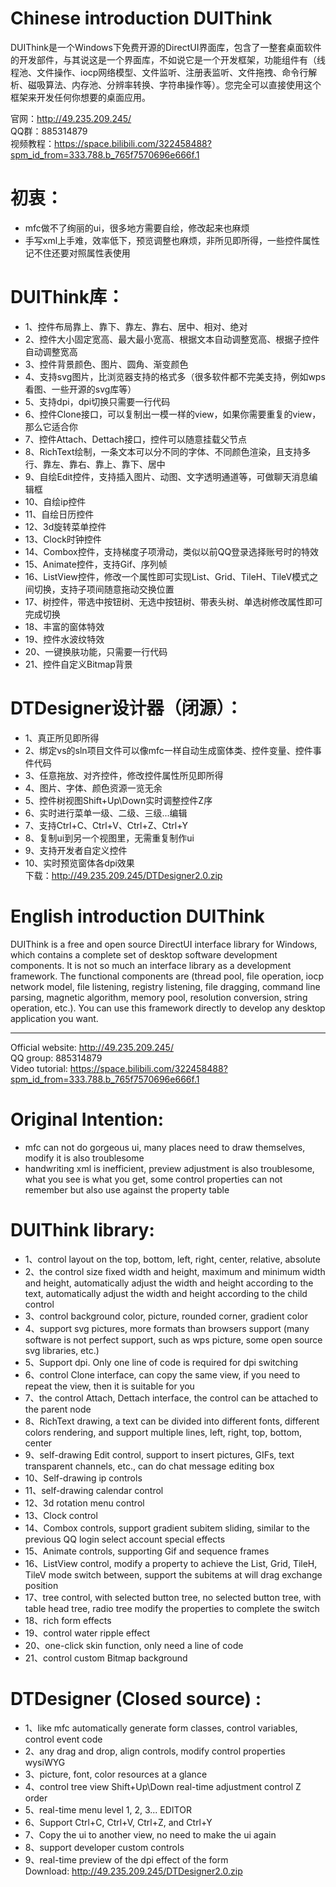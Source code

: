 # Chinese introduction DUIThink
DUIThink是一个Windows下免费开源的DirectUI界面库，包含了一整套桌面软件的开发部件，与其说这是一个界面库，不如说它是一个开发框架，功能组件有（线程池、文件操作、iocp网络模型、文件监听、注册表监听、文件拖拽、命令行解析、磁吸算法、内存池、分辨率转换、字符串操作等）。您完全可以直接使用这个框架来开发任何你想要的桌面应用。  
  
官网：http://49.235.209.245/  
QQ群：885314879   
视频教程：https://space.bilibili.com/322458488?spm_id_from=333.788.b_765f7570696e666f.1    
  
# 初衷：  
- mfc做不了绚丽的ui，很多地方需要自绘，修改起来也麻烦   
- 手写xml上手难，效率低下，预览调整也麻烦，非所见即所得，一些控件属性记不住还要对照属性表使用  

# DUIThink库：  
- 1、控件布局靠上、靠下、靠左、靠右、居中、相对、绝对   
- 2、控件大小固定宽高、最大最小宽高、根据文本自动调整宽高、根据子控件自动调整宽高   
- 3、控件背景颜色、图片、圆角、渐变颜色   
- 4、支持svg图片，比浏览器支持的格式多（很多软件都不完美支持，例如wps看图、一些开源的svg库等）   
- 5、支持dpi，dpi切换只需要一行代码   
- 6、控件Clone接口，可以复制出一模一样的view，如果你需要重复的view，那么它适合你   
- 7、控件Attach、Dettach接口，控件可以随意挂载父节点   
- 8、RichText绘制，一条文本可以分不同的字体、不同颜色渲染，且支持多行、靠左、靠右、靠上、靠下、居中   
- 9、自绘Edit控件，支持插入图片、动图、文字透明通道等，可做聊天消息编辑框   
- 10、自绘ip控件   
- 11、自绘日历控件   
- 12、3d旋转菜单控件  
- 13、Clock时钟控件  
- 14、Combox控件，支持梯度子项滑动，类似以前QQ登录选择账号时的特效  
- 15、Animate控件，支持Gif、序列帧  
- 16、ListView控件，修改一个属性即可实现List、Grid、TileH、TileV模式之间切换，支持子项间随意拖动交换位置  
- 17、树控件，带选中按钮树、无选中按钮树、带表头树、单选树修改属性即可完成切换  
- 18、丰富的窗体特效  
- 19、控件水波纹特效  
- 20、一键换肤功能，只需要一行代码  
- 21、控件自定义Bitmap背景  

# DTDesigner设计器（闭源）：  
- 1、真正所见即所得  
- 2、绑定vs的sln项目文件可以像mfc一样自动生成窗体类、控件变量、控件事件代码  
- 3、任意拖放、对齐控件，修改控件属性所见即所得  
- 4、图片、字体、颜色资源一览无余  
- 5、控件树视图Shift+Up\Down实时调整控件Z序  
- 6、实时进行菜单一级、二级、三级...编辑  
- 7、支持Ctrl+C、Ctrl+V、Ctrl+Z、Ctrl+Y  
- 8、复制ui到另一个视图里，无需重复制作ui  
- 9、支持开发者自定义控件  
- 10、实时预览窗体各dpi效果  
下载：http://49.235.209.245/DTDesigner2.0.zip  
 
   
  
  
# English introduction DUIThink
DUIThink is a free and open source DirectUI interface library for Windows, which contains a complete set of desktop software development components. It is not so much an interface library as a development framework. The functional components are (thread pool, file operation, iocp network model, file listening, registry listening, file dragging, command line parsing, magnetic algorithm, memory pool, resolution conversion, string operation, etc.). You can use this framework directly to develop any desktop application you want.
* * *
Official website: http://49.235.209.245/  
QQ group: 885314879  
Video tutorial: https://space.bilibili.com/322458488?spm_id_from=333.788.b_765f7570696e666f.1  

# Original Intention:  
- mfc can not do gorgeous ui, many places need to draw themselves, modify it is also troublesome  
- handwriting xml is inefficient, preview adjustment is also troublesome, what you see is what you get, some control properties can not remember but also use against the property table  

# DUIThink library:  
- 1、control layout on the top, bottom, left, right, center, relative, absolute  
- 2、the control size fixed width and height, maximum and minimum width and height, automatically adjust the width and height according to the text, automatically adjust the width and height according to the child control  
- 3、control background color, picture, rounded corner, gradient color  
- 4、support svg pictures, more formats than browsers support (many software is not perfect support, such as wps picture, some open source svg libraries, etc.)  
- 5、Support dpi. Only one line of code is required for dpi switching  
- 6、control Clone interface, can copy the same view, if you need to repeat the view, then it is suitable for you
- 7、the control Attach, Dettach interface, the control can be attached to the parent node
- 8、RichText drawing, a text can be divided into different fonts, different colors rendering, and support multiple lines, left, right, top, bottom, center
- 9、self-drawing Edit control, support to insert pictures, GIFs, text transparent channels, etc., can do chat message editing box
- 10、Self-drawing ip controls
- 11、self-drawing calendar control
- 12、3d rotation menu control
- 13、Clock control
- 14、Combox controls, support gradient subitem sliding, similar to the previous QQ login select account special effects
- 15、Animate controls, supporting Gif and sequence frames
- 16、ListView control, modify a property to achieve the List, Grid, TileH, TileV mode switch between, support the subitems at will drag exchange position
- 17、tree control, with selected button tree, no selected button tree, with table head tree, radio tree modify the properties to complete the switch
- 18、rich form effects
- 19、control water ripple effect
- 20、one-click skin function, only need a line of code
- 21、control custom Bitmap background

# DTDesigner (Closed source) :
- 1、like mfc automatically generate form classes, control variables, control event code
- 2、any drag and drop, align controls, modify control properties wysiWYG
- 3、picture, font, color resources at a glance
- 4、control tree view Shift+Up\Down real-time adjustment control Z order
- 5、real-time menu level 1, 2, 3... EDITOR
- 6、Support Ctrl+C, Ctrl+V, Ctrl+Z, and Ctrl+Y
- 7、Copy the ui to another view, no need to make the ui again
- 8、support developer custom controls
- 9、real-time preview of the dpi effect of the form  
Download: http://49.235.209.245/DTDesigner2.0.zip
